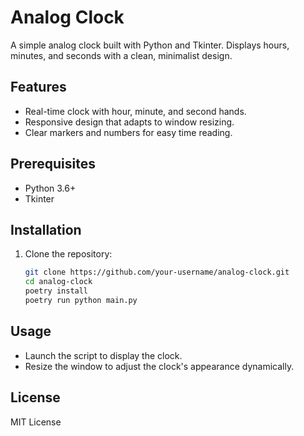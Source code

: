 # Analog Clock

A simple analog clock built with Python and Tkinter. Displays hours, minutes, and seconds with a clean, minimalist design.

## Features
- Real-time clock with hour, minute, and second hands.
- Responsive design that adapts to window resizing.
- Clear markers and numbers for easy time reading.

## Prerequisites
- Python 3.6+
- Tkinter

## Installation
1. Clone the repository:

   ```bash
   git clone https://github.com/your-username/analog-clock.git
   cd analog-clock
   poetry install
   poetry run python main.py
   ```

## Usage

- Launch the script to display the clock.
- Resize the window to adjust the clock's appearance dynamically.

## License

MIT License